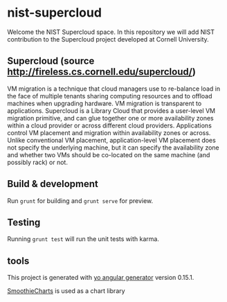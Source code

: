 # nist-supercloud

Welcome the NIST Supercloud space.
In this repository we will add NIST contribution to the Supercloud project developed at Cornell University.

## Supercloud (source http://fireless.cs.cornell.edu/supercloud/)
VM migration is a technique that cloud managers use to re-balance load in the face of multiple tenants sharing 
computing resources and to offload machines when upgrading hardware. VM migration is transparent to applications. 
Supercloud is a Library Cloud that provides a user-level VM migration primitive, and can glue together one or more 
availability zones within a cloud provider or across different cloud providers. Applications control VM placement 
and migration within availability zones or across. Unlike conventional VM placement, application-level VM placement 
does not specify the underlying machine, but it can specify the availability zone and whether two VMs should be 
co-located on the same machine (and possibly rack) or not. 


## Build & development

Run `grunt` for building and `grunt serve` for preview.

## Testing

Running `grunt test` will run the unit tests with karma.

## tools

This project is generated with [yo angular generator](https://github.com/yeoman/generator-angular)
version 0.15.1.

[SmoothieCharts](http://smoothiecharts.org)  is used as a chart library 
